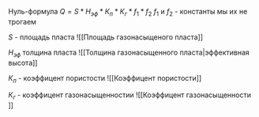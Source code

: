 Нуль-формула
$Q=S*H_{эф}*К_п*К_г*f_1*f_2$
$f_1$ и $f_2$ - константы мы их не трогаем

$S$  - площадь пласта
![[Площадь газонасыщеного пласта]]


$H_{эф}$ толщина пласта
![[Толщина газонасыщенного пласта|эффективная высота]]  

$К_п$ - коэффицент пористости 
![[Коэффицент пористости]]

$К_г$ - коэффицент газонасыщенностии
![[Коэффицент газонасыщенности ]]
